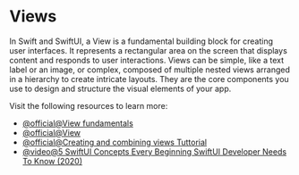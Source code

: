 # Views

In Swift and SwiftUI, a View is a fundamental building block for creating user interfaces. It represents a rectangular area on the screen that displays content and responds to user interactions. Views can be simple, like a text label or an image, or complex, composed of multiple nested views arranged in a hierarchy to create intricate layouts. They are the core components you use to design and structure the visual elements of your app.

Visit the following resources to learn more:

- [@official@View fundamentals](https://developer.apple.com/documentation/swiftui/view-fundamentals)
- [@official@View](https://developer.apple.com/documentation/swiftui/view)
- [@official@Creating and combining views Tuttorial](https://developer.apple.com/tutorials/swiftui/creating-and-combining-views)
- [@video@5 SwiftUI Concepts Every Beginning SwiftUI Developer Needs To Know (2020)](https://www.youtube.com/watch?v=51xIHDm_BDs)